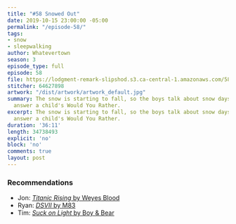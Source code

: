 ```yaml
---
title: "#58 Snowed Out"
date: 2019-10-15 23:00:00 -05:00
permalink: "/episode-58/"
tags:
- snow
- sleepwalking
author: Whatevertown
season: 3
episode_type: full
episode: 58
file: https://lodgment-remark-slipshod.s3.ca-central-1.amazonaws.com/58.mp3
stitcher: 64627898
artwork: "/dist/artwork/artwork_default.jpg"
summary: The snow is starting to fall, so the boys talk about snow days gone by, and
  answer a child's Would You Rather.
excerpt: The snow is starting to fall, so the boys talk about snow days gone by, and
  answer a child's Would You Rather.
duration: '36:11'
length: 34738493
explicit: 'no'
block: 'no'
comments: true
layout: post
---
```


### Recommendations
- Jon: [*Titanic Rising* by Weyes Blood](https://open.spotify.com/album/53VKICyqCf91sVkTdFrzKX?si=XLNYtzQmRE-4A8G9KGSltA)
- Ryan: [*DSVII* by M83](https://open.spotify.com/album/1euK7GgNJmBprlctpGtDC5?si=nkLTJirYQLOyTSaOujFAtw)
- Tim: [*Suck on Light* by Boy & Bear](https://open.spotify.com/album/25rb1ybijxE3mHW12iXdx3?si=PgwqGNaQQ32JoM0P9VfjKQ)
